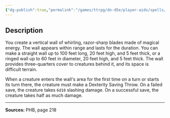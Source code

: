 ```yaml
---
{"dg-publish":true,"permalink":"/games/ttrpg/dn-d5e/player-aids/spells/level-6/blade-barrier/","tags":["ttrpg/dnd/5e","verbal","somatic","concentration","spell"],"noteIcon":""}
---
```



## Description
You create a vertical wall of whirling, razor-sharp blades made of magical energy.
The wall appears within range and lasts for the duration.
You can make a straight wall up to 100 feet long, 20 feet high, and 5 feet thick, or a ringed wall up to 60 feet in diameter, 20 feet high, and 5 feet thick.
The wall provides three-quarters cover to creatures behind it, and its space is difficult terrain.

When a creature enters the wall's area for the first time on a turn or starts its turn there, the creature must make a Dexterity Saving Throw.
On a failed save, the creature takes `6d10` slashing damage.
On a successful save, the creature takes half as much damage.

---

**Sources:** PHB, page 218

